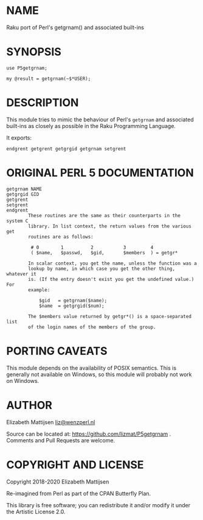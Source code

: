 NAME
====

Raku port of Perl's getgrnam() and associated built-ins

SYNOPSIS
========

    use P5getgrnam;

    my @result = getgrnam(~$*USER);

DESCRIPTION
===========

This module tries to mimic the behaviour of Perl's `getgrnam` and associated built-ins as closely as possible in the Raku Programming Language.

It exports:

    endgrent getgrent getgrgid getgrnam setgrent

ORIGINAL PERL 5 DOCUMENTATION
=============================

    getgrnam NAME
    getgrgid GID
    getgrent
    setgrent
    endgrent
            These routines are the same as their counterparts in the system C
            library. In list context, the return values from the various get
            routines are as follows:

             # 0        1          2           3         4
             ( $name,   $passwd,   $gid,       $members  ) = getgr*

            In scalar context, you get the name, unless the function was a
            lookup by name, in which case you get the other thing, whatever it
            is. (If the entry doesn't exist you get the undefined value.) For
            example:

                $gid   = getgrnam($name);
                $name  = getgrgid($num);

            The $members value returned by getgr*() is a space-separated list
            of the login names of the members of the group.

PORTING CAVEATS
===============

This module depends on the availability of POSIX semantics. This is generally not available on Windows, so this module will probably not work on Windows.

AUTHOR
======

Elizabeth Mattijsen <liz@wenzperl.nl>

Source can be located at: https://github.com/lizmat/P5getgrnam . Comments and Pull Requests are welcome.

COPYRIGHT AND LICENSE
=====================

Copyright 2018-2020 Elizabeth Mattijsen

Re-imagined from Perl as part of the CPAN Butterfly Plan.

This library is free software; you can redistribute it and/or modify it under the Artistic License 2.0.

